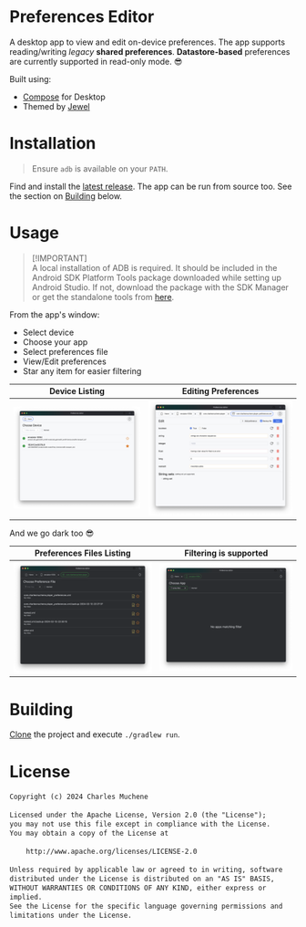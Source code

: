 # Preferences Editor
A desktop app to view and edit on-device preferences. The app supports reading/writing _legacy_ **shared preferences**.
**Datastore-based** preferences are currently supported in read-only mode. 😎

Built using:
* [Compose](https://github.com/JetBrains/compose-multiplatform) for Desktop
* Themed by [Jewel](https://github.com/JetBrains/jewel)

# Installation
> Ensure `adb` is available on your `PATH`.

Find and install the [latest release](https://github.com/charlesmuchene/pref-editor-desktop/releases/latest).
The app can be run from source too. See the section on [Building](#building) below.

# Usage

>  [!IMPORTANT]  
>  A local installation of ADB is required. It should be included in the Android SDK Platform Tools package downloaded while setting up Android Studio.
If not, download the package with the SDK Manager or get the standalone tools from [here](https://developer.android.com/studio/releases/platform-tools).

From the app's window:
* Select device
* Choose your app
* Select preferences file
* View/Edit preferences
* Star any item for easier filtering

| Device Listing                                | Editing Preferences                        |
|-----------------------------------------------|--------------------------------------------|
| ![image](./images/01-pref-editor-devices.png) | ![image](./images/04-pref-editor-edit.png) |

And we go dark too 😎

| Preferences Files Listing                   | Filtering is supported                         |
|---------------------------------------------|------------------------------------------------|
| ![image](./images/03-pref-editor-files.png) | ![image](./images/02-pref-editor-filtered.png) |

# Building
[Clone](https://github.com/charlesmuchene/pref-editor-desktop/archive/refs/heads/main.zip) the project and execute `./gradlew run`. 

# License

    Copyright (c) 2024 Charles Muchene
    
    Licensed under the Apache License, Version 2.0 (the "License");
    you may not use this file except in compliance with the License.
    You may obtain a copy of the License at
    
        http://www.apache.org/licenses/LICENSE-2.0
    
    Unless required by applicable law or agreed to in writing, software
    distributed under the License is distributed on an "AS IS" BASIS,
    WITHOUT WARRANTIES OR CONDITIONS OF ANY KIND, either express or implied.
    See the License for the specific language governing permissions and
    limitations under the License.
